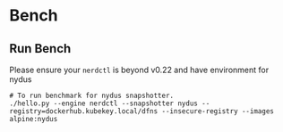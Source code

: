 # Bench

## Run Bench
Please ensure your `nerdctl` is beyond v0.22 and have environment for nydus
```shell
# To run benchmark for nydus snapshotter.
./hello.py --engine nerdctl --snapshotter nydus --registry=dockerhub.kubekey.local/dfns --insecure-registry --images alpine:nydus
```
